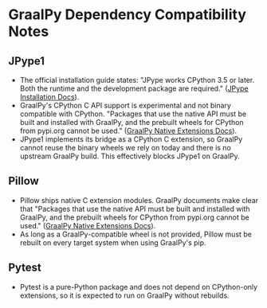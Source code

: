 # GraalPy Dependency Compatibility Notes

## JPype1
- The official installation guide states: "JPype works CPython 3.5 or later. Both the runtime and the development package are required." ([JPype Installation Docs](https://jpype.readthedocs.io/en/latest/install.html)).
- GraalPy's CPython C API support is experimental and not binary compatible with CPython. "Packages that use the native API must be built and installed with GraalPy, and the prebuilt wheels for CPython from pypi.org cannot be used." ([GraalPy Native Extensions Docs](https://github.com/oracle/graalpython/blob/master/docs/user/Native-Extensions.md)).
- JPype1 implements its bridge as a CPython C extension, so GraalPy cannot reuse the binary wheels we rely on today and there is no upstream GraalPy build. This effectively blocks JPype1 on GraalPy.

## Pillow
- Pillow ships native C extension modules. GraalPy documents make clear that "Packages that use the native API must be built and installed with GraalPy, and the prebuilt wheels for CPython from pypi.org cannot be used." ([GraalPy Native Extensions Docs](https://github.com/oracle/graalpython/blob/master/docs/user/Native-Extensions.md)).
- As long as a GraalPy-compatible wheel is not provided, Pillow must be rebuilt on every target system when using GraalPy's pip.

## Pytest
- Pytest is a pure-Python package and does not depend on CPython-only extensions, so it is expected to run on GraalPy without rebuilds.
